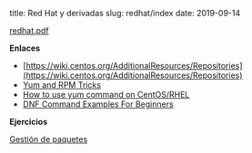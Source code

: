 title: Red Hat y derivadas
slug: redhat/index
date: 2019-09-14

[redhat.pdf]({static}/doc/redhat.pdf)

**Enlaces**

* [https://wiki.centos.org/AdditionalResources/Repositories](https://wiki.centos.org/AdditionalResources/Repositories)
* [Yum and RPM Tricks](https://wiki.centos.org/TipsAndTricks/YumAndRPM)
* [How to use yum command on CentOS/RHEL](https://www.cyberciti.biz/faq/rhel-centos-fedora-linux-yum-command-howto/)
* [DNF Command Examples For Beginners](https://www.ostechnix.com/dnf-command-examples-beginners/)

**Ejercicios**

[Gestión de paquetes](ejercicios.html)
